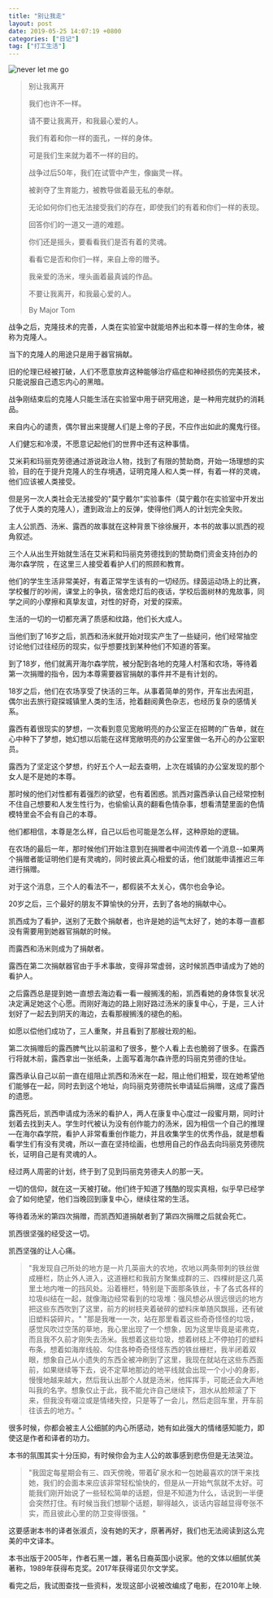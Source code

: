 ```yaml
---
title: "别让我走"
layout: post
date: 2019-05-25 14:07:19 +0800
categories: ["日记"]
tag: ["打工生活"]
---
```


![never let me go](http://3.bp.blogspot.com/-s7QIZdJeeic/TkJWzRFTazI/AAAAAAAACjs/FlndNI7ogw8/s1600/never-let-me-go-still.jpg)

>别让我离开
>
>我们也许不一样。
>
>请不要让我离开，和我最心爱的人。
>
>我们有着和你一样的面孔，一样的身体。
>
>可是我们生来就为着不一样的目的。
>
>战争过后50年，我们在试管中产生，像幽灵一样。
>
>被剥夺了生育能力，被教导做着最无私的奉献。
>
>无论如何你们也无法接受我们的存在，即使我们的有着和你们一样的表现。
>
>回答你们的一道又一道的难题。
>
>你们还是摇头，要看看我们是否有着的灵魂。
>
>看看它是否和你们一样，来自上帝的赠予。
>
>我亲爱的汤米，埋头画着最真诚的作品。
>
>不要让我离开，和我最心爱的人。
>
>By Major Tom

战争之后，克隆技术的完善，人类在实验室中就能培养出和本尊一样的生命体，被称为克隆人。

当下的克隆人的用途只是用于器官捐献。

旧的伦理已经被打破，人们不愿意放弃这种能够治疗癌症和神经损伤的完美技术，只能说服自己遗忘内心的黑暗。

战争刚结束后的克隆人只能生活在实验室中用于研究用途，是一种用完就扔的消耗品。

来自内心的谴责，偶尔冒出来提醒人们是上帝的子民，不应作出如此的魔鬼行径。

人们健忘和冷漠，不愿意记起他们的世界中还有这种事情。

艾米莉和玛丽克劳德通过游说政治人物，找到了有限的赞助商，开始一场理想的实验，目的在于提升克隆人的生存境遇，证明克隆人和人类一样，有着一样的灵魂，他们应该被人类接受。

但是另一次人类社会无法接受的"莫宁戴尔"实验事件（莫宁戴尔在实验室中开发出了优于人类的克隆人），遭到政治上的反弹，使得他们两人的计划完全失败。

主人公凯西、汤米、露西的故事就在这种背景下徐徐展开，本书的故事以凯西的视角叙述。

三个人从出生开始就生活在艾米莉和玛丽克劳德找到的赞助商们资金支持创办的 海尔森学院 ，在这里三人接受着看护人们的照顾和教育。

他们的学生生活非常美好，有着正常学生该有的一切经历。绿茵运动场上的比赛，学校餐厅的吵闹，课堂上的争执，宿舍熄灯后的夜话，学校后面树林的鬼故事，同学之间的小摩擦和真挚友谊，对性的好奇，对爱的探索。

生活的一切的一切都充满了质感和纹路，他们长大成人。

当他们到了16岁之后，凯西和汤米就开始对现实产生了一些疑问，他们经常抽空讨论他们过往经历的现实，似乎想要找到某种他们不知道的答案。

到了18岁，他们就离开海尔森学院，被分配到各地的克隆人村落和农场，等待着第一次捐赠的指令，因为本尊需要器官捐献的事件并不是有计划的。

18岁之后，他们在农场享受了快活的三年。从事着简单的劳作，开车出去闲逛，偶尔出去旅行窥探城镇里人类的生活，抢着翻阅黄色杂志，也经历复杂的感情关系。

露西有着很现实的梦想，一次看到意见宽敞明亮的办公室正在招聘的广告单，就在心中种下了梦想，她幻想以后能在这样宽敞明亮的办公室里做一名开心的办公室职员。

露西为了坚定这个梦想，约好五个人一起去查明，上次在城镇的办公室发现的那个女人是不是她的本尊。

那时候的他们对性都有着强烈的欲望，也有着困惑。凯西对露西承认自己经常控制不住自己想要和人发生性行为，也偷偷认真的翻看色情杂事，想看清楚里面的色情模特里会不会有自己的本尊。

他们都相信，本尊是怎么样，自己以后也可能是怎么样，这种原始的逻辑。

在农场的最后一年，那时候他们开始注意到在捐赠者中间流传着一个消息--如果两个捐赠者能证明他们是有灵魂的，同时彼此真心相爱的话，他们就能申请推迟三年进行捐赠。

对于这个消息，三个人的看法不一，都假装不太关心，偶尔也会争论。

20岁之后，三个最好的朋友不算愉快的分开，去到了各地的捐献中心。

凯西成为了看护，送别了无数个捐献者，也许是她的运气太好了，她的本尊一直都没有需要用到她器官捐献的时候。

而露西和汤米则成为了捐献者。

露西在第二次捐献器官由于手术事故，变得非常虚弱，这时候凯西申请成为了她的看护人。

之后露西总是提到她一直想去海边看一看一艘搁浅的船，凯西看她的身体恢复状况决定满足她这个心愿。而刚好海边的路上刚好路过汤米的康复中心，于是，三人计划好了一起去到阴天的海边，去看那艘搁浅的褪色的船。

如愿以偿他们成功了，三人重聚，并且看到了那艘壮观的船。

第二次捐赠后的露西脾气比以前温和了很多，整个人看上去也脆弱了很多。在露西行将就木前，露西拿出一张纸条，上面写着海尔森许愿的玛丽克劳德的住址。

露西承认自己以前一直在组阻止凯西和汤米在一起，阻止他们相爱，现在她希望他们能够在一起，同时去到这个地址，向玛丽克劳德院长申请延后捐赠，这成了露西的遗愿。

露西死后，凯西申请成为汤米的看护人，两人在康复中心度过一段蜜月期，同时计划着去找到夫人。学生时代被认为没有创作能力的汤米，因为相信一个自己的推理—在海尔森学院，看护人非常看重创作能力，并且收集学生的优秀作品，就是想看看学生们有没有灵魂，所以一直在坚持绘画，也想用自己的作品去向玛丽克劳德院长，证明自己是有灵魂的人。

经过两人周密的计划，终于到了见到玛丽克劳德夫人的那一天。

一切的信仰，就在这一天被打破。他们终于知道了残酷的现实真相，似乎早已经学会了如何绝望，他们当晚回到康复中心，继续往常的生活。

等待着汤米的第四次捐赠，而凯西知道捐献者到了第四次捐赠之后就会死亡。

凯西很坚强的经受这一切。

凯西坚强的让人心痛。

>"我发现自己所处的地方是一片几英亩大的农地，农地以两条带刺的铁丝做成栅栏，防止外人进入，这道栅栏和我前方聚集成群的三、四棵树是这几英里土地内唯一的挡风处。沿着栅栏，特别是下面那条铁丝，卡了各式各样的垃圾纠结在一起，就像海边经常看到的垃圾堆：强风想必从很远很远的地方把这些东西吹到了这里，前方的树枝夹着破碎的塑料床单随风飘摇，还有破旧塑料袋碎片。"
>"那是我唯一一次，站在那里看着这些奇奇怪怪的垃圾，感觉风吹过空荡的草地，我心里出现了一个想象，因为这里毕竟是诺弗克，而且我不久前才刚失去汤米。我想着这些垃圾，想着树枝上不停拍打的塑料布条，想着如海岸线般、勾住各种奇奇怪怪东西的铁丝栅栏，我半闭着双眼，想象自己从小遗失的东西全被冲刷到了这里，我现在就站在这些东西面前，如果继续等下去，说不定草地那边的地平线就会出现一个小小的身影，慢慢地越来越大，然后我认出那个人就是汤米，他挥挥手，可能还会大声地叫我的名字。想象仅止于此，我不能允许自己继续下，泪水从脸颊滚了下来，但我没有啜泣或是情绪失控，只是等了一会儿，然后走回车里，开车前往该去的地方。"

很多时候，你都会被主人公细腻的内心所感动，她有如此强大的情绪感知能力，即使这是作者和译者的功力。

本书的氛围其实十分压抑，有时候你会为主人公的故事感到悲伤但是无法哭泣。

>"我固定每星期会有三、四天傍晚，带着矿泉水和一包她最喜欢的饼干来找她，我们的会面本来应该非常轻松愉快的，但是从一开始气氛就不太好。可能我们刚开始说了一些轻松简单的话题，但是不知道为什么，话说到一半便会突然打住。有时候当我们想聊个话题，聊得越久，谈话内容越显得夸张不实，而且彼此心里的防卫变得很强。"

这要感谢本书的译者张淑贞，没有她的天才，原著再好，我们也无法阅读到这么完美的中文译本。

本书出版于2005年，作者石黑一雄，著名日裔英国小说家。他的文体以细腻优美著称，1989年获得布克奖。2017年获得诺贝尔文学奖。

看完之后，我试图查找一些资料，发现这部小说被改编成了电影，在2010年上映.
